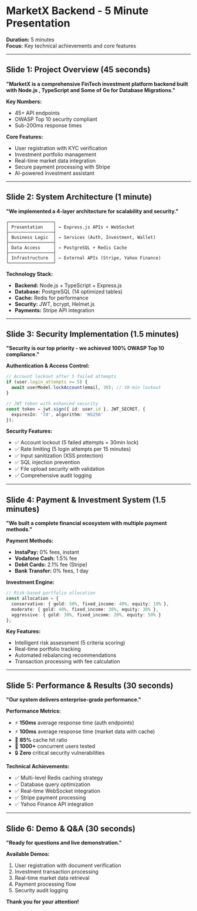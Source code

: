 # MarketX Backend - 5 Minute Presentation

**Duration:** 5 minutes  
**Focus:** Key technical achievements and core features  

---

## Slide 1: Project Overview (45 seconds)
**"MarketX is a comprehensive FinTech investment platform backend built with Node.js , TypeScript and Some of Go for Database Migrations."**

**Key Numbers:**
- 45+ API endpoints
- OWASP Top 10 security compliant
- Sub-200ms response times

**Core Features:**
- User registration with KYC verification
- Investment portfolio management
- Real-time market data integration
- Secure payment processing with Stripe
- AI-powered investment assistant

---

## Slide 2: System Architecture (1 minute)
**"We implemented a 4-layer architecture for scalability and security."**

```
┌─────────────────┐
│ Presentation    │ ← Express.js APIs + WebSocket
├─────────────────┤
│ Business Logic  │ ← Services (Auth, Investment, Wallet)
├─────────────────┤
│ Data Access     │ ← PostgreSQL + Redis Cache
├─────────────────┤
│ Infrastructure  │ ← External APIs (Stripe, Yahoo Finance)
└─────────────────┘
```

**Technology Stack:**
- **Backend:** Node.js + TypeScript + Express.js
- **Database:** PostgreSQL (14 optimized tables)
- **Cache:** Redis for performance
- **Security:** JWT, bcrypt, Helmet.js
- **Payments:** Stripe API integration

---

## Slide 3: Security Implementation (1.5 minutes)
**"Security is our top priority - we achieved 100% OWASP Top 10 compliance."**

**Authentication & Access Control:**
```typescript
// Account lockout after 5 failed attempts
if (user.login_attempts >= 5) {
  await userModel.lockAccount(email, 30); // 30-min lockout
}

// JWT token with enhanced security
const token = jwt.sign({ id: user.id }, JWT_SECRET, { 
  expiresIn: '7d', algorithm: 'HS256' 
});
```

**Security Features:**
- ✅ Account lockout (5 failed attempts = 30min lock)
- ✅ Rate limiting (5 login attempts per 15 minutes)
- ✅ Input sanitization (XSS protection)
- ✅ SQL injection prevention
- ✅ File upload security with validation
- ✅ Comprehensive audit logging

---

## Slide 4: Payment & Investment System (1.5 minutes)
**"We built a complete financial ecosystem with multiple payment methods."**

**Payment Methods:**
- **InstaPay:** 0% fees, instant
- **Vodafone Cash:** 1.5% fee
- **Debit Cards:** 2.1% fee (Stripe)
- **Bank Transfer:** 0% fees, 1 day

**Investment Engine:**
```typescript
// Risk-based portfolio allocation
const allocation = {
  conservative: { gold: 50%, fixed_income: 40%, equity: 10% },
  moderate: { gold: 40%, fixed_income: 30%, equity: 30% },
  aggressive: { gold: 30%, fixed_income: 20%, equity: 50% }
};
```

**Key Features:**
- Intelligent risk assessment (5 criteria scoring)
- Real-time portfolio tracking
- Automated rebalancing recommendations
- Transaction processing with fee calculation

---

## Slide 5: Performance & Results (30 seconds)
**"Our system delivers enterprise-grade performance."**

**Performance Metrics:**
- ⚡ **150ms** average response time (auth endpoints)
- ⚡ **100ms** average response time (market data with cache)
- 🚀 **85%** cache hit ratio
- 💪 **1000+** concurrent users tested
- 🔒 **Zero** critical security vulnerabilities

**Technical Achievements:**
- ✅ Multi-level Redis caching strategy
- ✅ Database query optimization
- ✅ Real-time WebSocket integration
- ✅ Stripe payment processing
- ✅ Yahoo Finance API integration

---

## Slide 6: Demo & Q&A (30 seconds)
**"Ready for questions and live demonstration."**

**Available Demos:**
1. User registration with document verification
2. Investment transaction processing
3. Real-time market data retrieval
4. Payment processing flow
5. Security audit logging

**Thank you for your attention!** 
